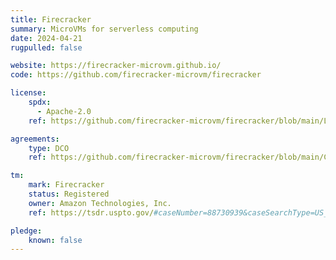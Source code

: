 ```yaml
---
title: Firecracker
summary: MicroVMs for serverless computing
date: 2024-04-21
rugpulled: false

website: https://firecracker-microvm.github.io/
code: https://github.com/firecracker-microvm/firecracker

license:
    spdx:
      - Apache-2.0
    ref: https://github.com/firecracker-microvm/firecracker/blob/main/LICENSE

agreements:
    type: DCO
    ref: https://github.com/firecracker-microvm/firecracker/blob/main/CONTRIBUTING.md#developer-certificate-of-origin

tm:
    mark: Firecracker
    status: Registered
    owner: Amazon Technologies, Inc.
    ref: https://tsdr.uspto.gov/#caseNumber=88730939&caseSearchType=US_APPLICATION&caseType=DEFAULT&searchType=statusSearch

pledge:
    known: false
---
```

